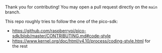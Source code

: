 Thank you for contributing!
You may open a pull request directly on the `main` branch.

This repo roughly tries to follow the one of the pico-sdk:

- https://github.com/raspberrypi/pico-sdk/blob/master/CONTRIBUTING.md#code-style
- https://www.kernel.org/doc/html/v4.10/process/coding-style.html for the rest
